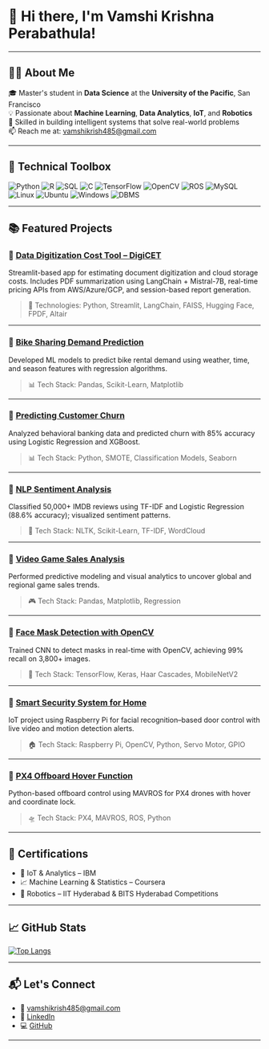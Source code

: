 # 👋 Hi there, I'm Vamshi Krishna Perabathula!

---

## 👨‍🎓 About Me

🎓 Master's student in **Data Science** at the **University of the Pacific**, San Francisco  
💡 Passionate about **Machine Learning**, **Data Analytics**, **IoT**, and **Robotics**  
🔧 Skilled in building intelligent systems that solve real-world problems  
📫 Reach me at: [vamshikrish485@gmail.com](mailto:vamshikrish485@gmail.com)

---

## 🧰 Technical Toolbox

![Python](https://img.shields.io/badge/Python-3776AB?style=for-the-badge&logo=python&logoColor=white)
![R](https://img.shields.io/badge/R-276DC3?style=for-the-badge&logo=r&logoColor=white)
![SQL](https://img.shields.io/badge/SQL-003B57?style=for-the-badge&logo=postgresql&logoColor=white)
![C](https://img.shields.io/badge/C-00599C?style=for-the-badge&logo=c&logoColor=white)
![TensorFlow](https://img.shields.io/badge/TensorFlow-FF6F00?style=for-the-badge&logo=tensorflow&logoColor=white)
![OpenCV](https://img.shields.io/badge/OpenCV-5C3EE8?style=for-the-badge&logo=opencv&logoColor=white)
![ROS](https://img.shields.io/badge/ROS-22314E?style=for-the-badge&logo=ros&logoColor=white)
![MySQL](https://img.shields.io/badge/MySQL-4479A1?style=for-the-badge&logo=mysql&logoColor=white)
![Linux](https://img.shields.io/badge/Linux-FCC624?style=for-the-badge&logo=linux&logoColor=black)
![Ubuntu](https://img.shields.io/badge/Ubuntu-E95420?style=for-the-badge&logo=ubuntu&logoColor=white)
![Windows](https://img.shields.io/badge/Windows-0078D6?style=for-the-badge&logo=windows&logoColor=white)
![DBMS](https://img.shields.io/badge/DBMS-4479A1?style=for-the-badge)

---

## 📚 Featured Projects

### 🔹 [Data Digitization Cost Tool – DigiCET](https://github.com/perabathulavamshi/Data-Digitization-Cost-Tool-DigiCET)
Streamlit-based app for estimating document digitization and cloud storage costs. Includes PDF summarization using LangChain + Mistral-7B, real-time pricing APIs from AWS/Azure/GCP, and session-based report generation.  
> 🚀 Technologies: Python, Streamlit, LangChain, FAISS, Hugging Face, FPDF, Altair

---

### 🔹 [Bike Sharing Demand Prediction](https://github.com/perabathulavamshi/Bike-Sharing-Demand-Prediction-System)
Developed ML models to predict bike rental demand using weather, time, and season features with regression algorithms.  
> 📊 Tech Stack: Pandas, Scikit-Learn, Matplotlib

---

### 🔹 [Predicting Customer Churn](https://github.com/perabathulavamshi/Predicting-Customer--Churn-in-Banking)
Analyzed behavioral banking data and predicted churn with 85% accuracy using Logistic Regression and XGBoost.  
> 📊 Tech Stack: Python, SMOTE, Classification Models, Seaborn

---

### 🔹 [NLP Sentiment Analysis](https://github.com/perabathulavamshi/Natural-Lanuage-Processing)
Classified 50,000+ IMDB reviews using TF-IDF and Logistic Regression (88.6% accuracy); visualized sentiment patterns.  
> 🤖 Tech Stack: NLTK, Scikit-Learn, TF-IDF, WordCloud

---

### 🔹 [Video Game Sales Analysis](https://github.com/perabathulavamshi/Video-game-sales-analysis)
Performed predictive modeling and visual analytics to uncover global and regional game sales trends.  
> 🎮 Tech Stack: Pandas, Matplotlib, Regression

---

### 🔹 [Face Mask Detection with OpenCV](https://github.com/perabathulavamshi/Face-Mask-Detection)
Trained CNN to detect masks in real-time with OpenCV, achieving 99% recall on 3,800+ images.  
> 🎯 Tech Stack: TensorFlow, Keras, Haar Cascades, MobileNetV2

---

### 🔹 [Smart Security System for Home](https://github.com/perabathulavamshi/Smart-Security-System)
IoT project using Raspberry Pi for facial recognition–based door control with live video and motion detection alerts.  
> 🏠 Tech Stack: Raspberry Pi, OpenCV, Python, Servo Motor, GPIO

---

### 🔹 [PX4 Offboard Hover Function](https://github.com/perabathulavamshi/Offbaord_PX4_Hover_python)
Python-based offboard control using MAVROS for PX4 drones with hover and coordinate lock.  
> 🛸 Tech Stack: PX4, MAVROS, ROS, Python

---

## 🏅 Certifications

- 📡 IoT & Analytics – IBM
- 📈 Machine Learning & Statistics – Coursera
- 🤖 Robotics – IIT Hyderabad & BITS Hyderabad Competitions

---

## 📈 GitHub Stats

[![Top Langs](https://github-readme-stats.vercel.app/api/top-langs/?username=perabathulavamshi&layout=compact)](https://github.com/anuraghazra/github-readme-stats)

---

## 📬 Let's Connect

- 📧 [vamshikrish485@gmail.com](mailto:vamshikrish485@gmail.com)  
- 🔗 [LinkedIn](https://www.linkedin.com/in/vk-perabathula/)  
- 💻 [GitHub](https://github.com/perabathulavamshi)

---
